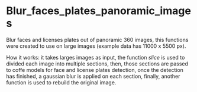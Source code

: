 # Blur_faces_plates_panoramic_images
Blur faces and licenses plates out of panoramic 360 images, this functions were created to use on large images (example data has 11000 x 5500 px). 

How it works: it takes larges images as input, the function *slice* is used to divided each image into multiple sections,
then, those sections are passed to coffe models for face and license plates detection, once the detection has finished, a 
gaussian blur is applied on each section, finally, another function is used to rebuild the original image.
